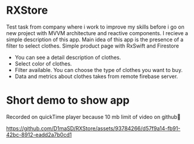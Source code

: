 # RXStore
Test task from company where i work to improve my skills before i go on new project with MVVM architecture and reactive components. I recieve a simple description of this app. Main idea of this app is the presence of a filter to select clothes. Simple product page with RxSwift and Firestore
- You can see a detail description of clothes.
- Select color of clothes.
- Filter available. You can choose the type of clothes you want to buy.
- Data and metrics about clothes takes from remote firebase server.

# Short demo to show app
Recorded on quickTime player because 10 mb limit of video on github🙂

https://github.com/D1maSD/RXStore/assets/93784266/d57f9a14-fb91-42bc-8912-eadd2a7b0cd1


